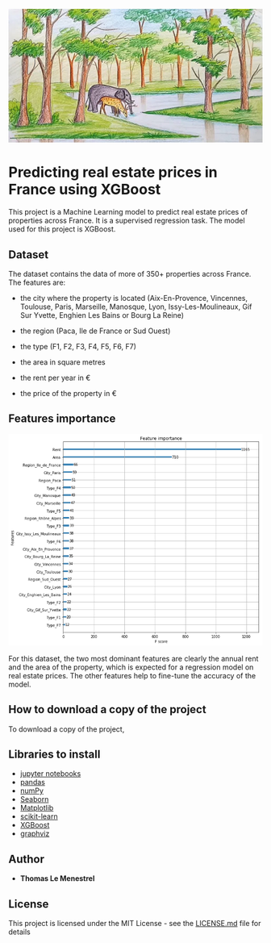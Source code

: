 ![Image of a tree of the XGBoost model](https://github.com/tlemenestrel/France_Real_Estate_Prices_Prediction/blob/master/Images/drawing.jpg)

# Predicting real estate prices in France using XGBoost 

This project is a Machine Learning model to predict real estate prices of properties across France. It is a supervised regression task. The model used for this project is XGBoost.

## Dataset

The dataset contains the data of more of 350+ properties across France. The features are:

* the city where the property is located (Aix-En-Provence, Vincennes, Toulouse, Paris, Marseille, Manosque, Lyon, Issy-Les-Moulineaux, Gif Sur Yvette, Enghien Les Bains or Bourg La Reine)

* the region (Paca, Ile de France or Sud Ouest)

* the type (F1, F2, F3, F4, F5, F6, F7)

* the area in square metres 

* the rent per year in €  

* the price of the property in €

## Features importance

![Image of features importance](https://github.com/tlemenestrel/France_Real_Estate_Prices_Prediction/blob/master/Images/xgboost_features_importance.png)

For this dataset, the two most dominant features are clearly the annual rent and the area of the property, which is expected for a regression model on real estate prices. The other features help to fine-tune the accuracy of the model.

## How to download a copy of the project

To download a copy of the project, 

## Libraries to install

* [jupyter notebooks](https://jupyter.org/install)
* [pandas](https://pandas.pydata.org/pandas-docs/stable/getting_started/install.html)
* [numPy](https://numpy.org)
* [Seaborn](https://pypi.org/project/seaborn/)
* [Matplotlib](https://matplotlib.org/users/installing.html)
* [scikit-learn](https://scikit-learn.org/stable/install.html)
* [XGBoost](https://xgboost.readthedocs.io/en/latest/build.html)
* [graphviz](https://pypi.org/project/graphviz/)

## Author

* **Thomas Le Menestrel** 

## License

This project is licensed under the MIT License - see the [LICENSE.md](/master/LICENSE.md) file for details
